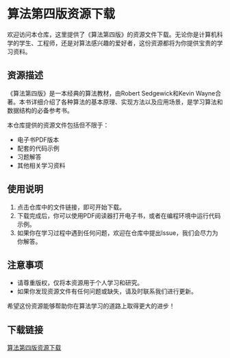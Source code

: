 # 算法第四版资源下载

欢迎访问本仓库，这里提供了《算法第四版》的资源文件下载。无论你是计算机科学的学生、工程师，还是对算法感兴趣的爱好者，这份资源都将为你提供宝贵的学习资料。

## 资源描述

《算法第四版》是一本经典的算法教材，由Robert Sedgewick和Kevin Wayne合著。本书详细介绍了各种算法的基本原理、实现方法以及应用场景，是学习算法和数据结构的必备参考书。

本仓库提供的资源文件包括但不限于：
- 电子书PDF版本
- 配套的代码示例
- 习题解答
- 其他相关学习资料

## 使用说明

1. 点击仓库中的文件链接，即可开始下载。
2. 下载完成后，你可以使用PDF阅读器打开电子书，或者在编程环境中运行代码示例。
3. 如果你在学习过程中遇到任何问题，欢迎在仓库中提出Issue，我们会尽力为你解答。

## 注意事项

- 请尊重版权，仅将本资源用于个人学习和研究。
- 如果你发现资源文件有任何问题或缺失，请及时联系我们进行更新。

希望这份资源能够帮助你在算法学习的道路上取得更大的进步！

## 下载链接

[算法第四版资源下载](https://pan.quark.cn/s/af0f3fea4361)